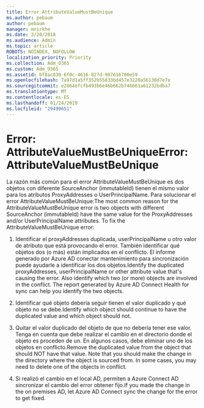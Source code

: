 ```yaml
---
title: Error AttributeValueMustBeUnique
ms.author: pebaum
author: pebaum
manager: mnirkhe
ms.date: 3/20/2018
ms.audience: Admin
ms.topic: article
ROBOTS: NOINDEX, NOFOLLOW
localization_priority: Priority
ms.collection: Adm_O365
ms.custom: Adm_O365
ms.assetid: bf8ac830-6f0c-4616-827d-987616700e59
ms.openlocfilehash: 7a97d1a5ff352b55833bd457e3220a56130d7e7e
ms.sourcegitcommit: e2864efcfb493b6e46b662b746661a61232bdba7
ms.translationtype: MT
ms.contentlocale: es-ES
ms.lasthandoff: 01/24/2019
ms.locfileid: "29499651"
---
```

# <a name="error-attributevaluemustbeunique"></a><span data-ttu-id="63888-102">Error: AttributeValueMustBeUnique</span><span class="sxs-lookup"><span data-stu-id="63888-102">Error: AttributeValueMustBeUnique</span></span>

<span data-ttu-id="63888-p101">La razón más común para el error AttributeValueMustBeUnique es dos objetos con diferente SourceAnchor (immutableId) tienen el mismo valor para los atributos ProxyAddresses o UserPrincipalName. Para solucionar el error AttributeValueMustBeUnique:</span><span class="sxs-lookup"><span data-stu-id="63888-p101">The most common reason for the AttributeValueMustBeUnique error is two objects with different SourceAnchor (immutableId) have the same value for the ProxyAddresses and/or UserPrincipalName attributes. To fix the AttributeValueMustBeUnique error:</span></span>
  
1. <span data-ttu-id="63888-p102">Identificar el proxyAddresses duplicada, userPrincipalName u otro valor de atributo que está provocando el error. También identificar qué objetos dos (o más) están implicados en el conflicto. El informe generado por Azure AD conectar mantenimiento para sincronización puede ayudarle a identificar los dos objetos.</span><span class="sxs-lookup"><span data-stu-id="63888-p102">Identify the duplicated proxyAddresses, userPrincipalName or other attribute value that's causing the error. Also identify which two (or more) objects are involved in the conflict. The report generated by Azure AD Connect Health for sync can help you identify the two objects.</span></span>
    
2. <span data-ttu-id="63888-108">Identificar qué objeto debería seguir tienen el valor duplicado y qué objeto no se debe.</span><span class="sxs-lookup"><span data-stu-id="63888-108">Identify which object should continue to have the duplicated value and which object should not.</span></span>
    
3. <span data-ttu-id="63888-p103">Quitar el valor duplicado del objeto de que no debería tener ese valor. Tenga en cuenta que debe realizar el cambio en el directorio donde el objeto es proceden de un. En algunos casos, debe eliminar uno de los objetos en conflicto.</span><span class="sxs-lookup"><span data-stu-id="63888-p103">Remove the duplicated value from the object that should NOT have that value. Note that you should make the change in the directory where the object is sourced from. In some cases, you may need to delete one of the objects in conflict.</span></span>
    
4. <span data-ttu-id="63888-112">Si realizó el cambio en el local AD, permiten a Azure Connect AD sincronizar el cambio del error obtener fijo.</span><span class="sxs-lookup"><span data-stu-id="63888-112">If you made the change in the on premises AD, let Azure AD Connect sync the change for the error to get fixed.</span></span>
    

